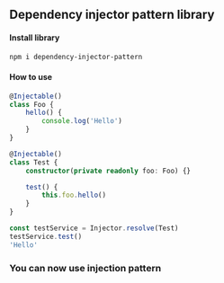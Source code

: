 ## Dependency injector pattern library

#### Install library

```bash
npm i dependency-injector-pattern
```

#### How to use

```typescript
@Injectable()
class Foo {
    hello() {
        console.log('Hello')
    }
}

@Injectable()
class Test {
    constructor(private readonly foo: Foo) {}

    test() {
        this.foo.hello()
    }
}

const testService = Injector.resolve(Test)
testService.test()
'Hello'
```

### You can now use injection pattern
